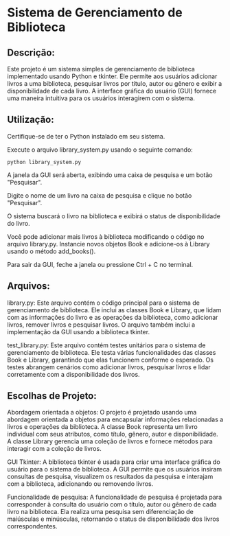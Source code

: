 # Sistema de Gerenciamento de Biblioteca #

## Descrição:

Este projeto é um sistema simples de gerenciamento de biblioteca implementado usando Python e tkinter. Ele permite aos usuários adicionar livros a uma biblioteca, pesquisar livros por título, autor ou gênero e exibir a disponibilidade de cada livro. A interface gráfica do usuário (GUI) fornece uma maneira intuitiva para os usuários interagirem com o sistema.
## Utilização:

Certifique-se de ter o Python instalado em seu sistema.

Execute o arquivo library_system.py usando o seguinte comando:

    python library_system.py

A janela da GUI será aberta, exibindo uma caixa de pesquisa e um botão "Pesquisar".

Digite o nome de um livro na caixa de pesquisa e clique no botão "Pesquisar".

O sistema buscará o livro na biblioteca e exibirá o status de disponibilidade do livro.

Você pode adicionar mais livros à biblioteca modificando o código no arquivo library.py. Instancie novos objetos Book e adicione-os à Library usando o método add_books().

Para sair da GUI, feche a janela ou pressione Ctrl + C no terminal.
## Arquivos:

  library.py: Este arquivo contém o código principal para o sistema de gerenciamento de biblioteca. Ele inclui as classes Book e Library, que lidam com as informações do livro e as operações da biblioteca, como adicionar livros, remover livros e pesquisar livros. O arquivo também inclui a implementação da GUI usando a biblioteca tkinter.

  test_library.py: Este arquivo contém testes unitários para o sistema de gerenciamento de biblioteca. Ele testa várias funcionalidades das classes Book e Library, garantindo que elas funcionem conforme o esperado. Os testes abrangem cenários como adicionar livros, pesquisar livros e lidar corretamente com a disponibilidade dos livros.

## Escolhas de Projeto:

  Abordagem orientada a objetos: O projeto é projetado usando uma abordagem orientada a objetos para encapsular informações relacionadas a livros e operações da biblioteca. A classe Book representa um livro individual com seus atributos, como título, gênero, autor e disponibilidade. A classe Library gerencia uma coleção de livros e fornece métodos para interagir com a coleção de livros.

  GUI Tkinter: A biblioteca tkinter é usada para criar uma interface gráfica do usuário para o sistema de biblioteca. A GUI permite que os usuários insiram consultas de pesquisa, visualizem os resultados da pesquisa e interajam com a biblioteca, adicionando ou removendo livros.

  Funcionalidade de pesquisa: A funcionalidade de pesquisa é projetada para corresponder à consulta do usuário com o título, autor ou gênero de cada livro na biblioteca. Ela realiza uma pesquisa sem diferenciação de maiúsculas e minúsculas, retornando o status de disponibilidade dos livros correspondentes.
